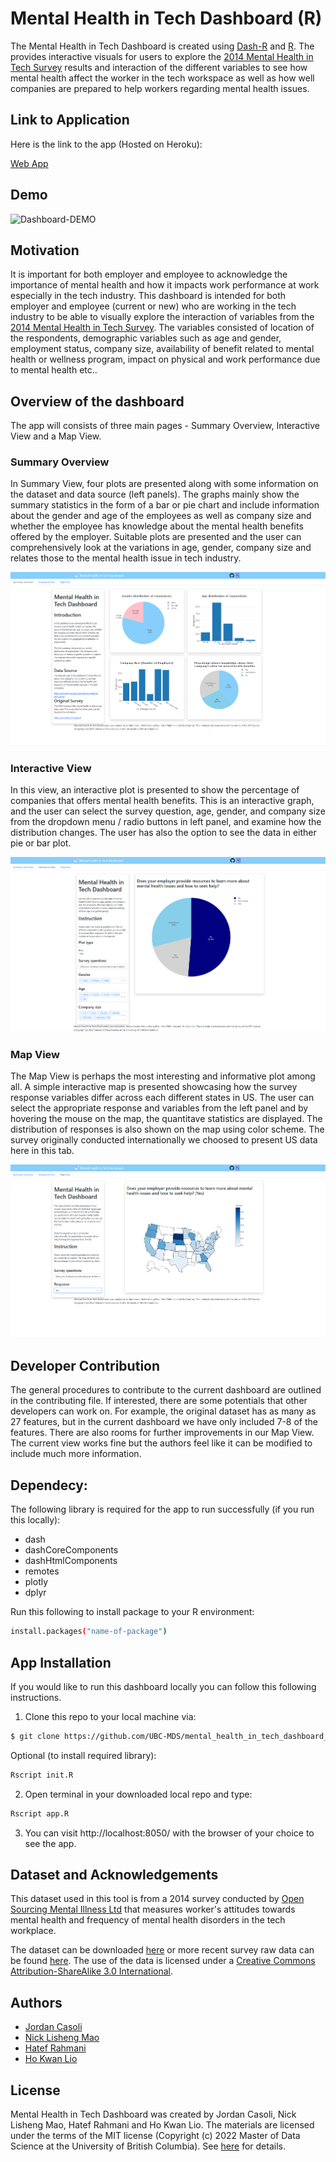 # Mental Health in Tech Dashboard (R)

The Mental Health in Tech Dashboard is created using [Dash-R](https://dash.plotly.com/r) and [R](https://www.r-project.org/). The provides interactive visuals for users to explore the [2014 Mental Health in Tech Survey](https://www.kaggle.com/osmi/mental-health-in-tech-survey) results and interaction of the different variables to see how mental health affect the worker in the tech workspace as well as how well companies are prepared to help workers regarding mental health issues.

Link to Application
------------
Here is the link to the app (Hosted on Heroku):

[Web App](https://dsci-532-mental-health-r.herokuapp.com/)

Demo
----
![Dashboard-DEMO](https://github.com/UBC-MDS/mental_health_in_tech_dashboard/blob/main/sketch/Demo.gif)

Motivation
---------
It is important for both employer and employee to acknowledge the importance of mental health and how it impacts work performance at work especially in the tech industry. This dashboard is intended for both employer and employee (current or new) who are working in the tech industry to be able to visually explore the interaction of variables from the [2014 Mental Health in Tech Survey](https://www.kaggle.com/osmi/mental-health-in-tech-survey). The variables consisted of location of the respondents, demographic variables such as age and gender, employment status, company size, availability of benefit related to mental health or wellness program, impact on physical and work performance due to mental health etc..

Overview of the dashboard
--------
The app will consists of three main pages - Summary Overview, Interactive View and a Map View.

### Summary Overview

In Summary View, four plots are presented along with some information on the dataset and data source (left panels). The graphs mainly show the summary statistics in the form of a bar or pie chart and include information about the gender and age of the employees as well as company size and whether the employee has knowledge about the mental health benefits offered by the employer. Suitable plots are presented and the user can comprehensively look at the variations in age, gender, company size and relates those to the mental health issue in tech industry. 

![Page1](sketch/Tab1.png)

### Interactive View

In this view, an interactive plot is presented to show the percentage of companies that offers mental health benefits. This is an interactive graph, and the user can select the survey question, age, gender, and company size from the dropdown menu / radio buttons in left panel, and examine how the distribution changes. The user has also the option to see the data in either pie or bar plot. 

![Page2](sketch/Tab2.png)

### Map View

The Map View is perhaps the most interesting and informative plot among all. A simple interactive map is presented showcasing how the survey response variables differ across each different states in US. The user can select the appropriate response and variables from the left panel and by hovering the mouse on the map, the quantitave statistics are displayed. The distribution of responses is also shown on the map using color scheme. The survey originally conducted internationally we choosed to present US data here in this tab.

![Page3](sketch/Tab3.png)

Developer Contribution
----------------------
The general procedures to contribute to the current dashboard are outlined in the contributing file. If interested, there are some potentials that other developers can work on. For example, the original dataset has as many as 27 features, but in the current dashboard we have only included 7-8 of the features. There are also rooms for further improvements in our Map View. The current view works fine but the authors feel like it can be modified to include much more information. 

Dependecy:
----------------

The following library is required for the app to run successfully (if you run this locally):

- dash
- dashCoreComponents
- dashHtmlComponents
- remotes
- plotly
- dplyr

Run this following to install package to your R environment:

```sh
install.packages("name-of-package")
```

App Installation
----------------

If you would like to run this dashboard locally you can follow this following instructions.

1. Clone this repo to your local machine via:

```sh
$ git clone https://github.com/UBC-MDS/mental_health_in_tech_dashboard_r.git
```

Optional (to install required library):

```sh
Rscript init.R
```

2. Open terminal in your downloaded local repo and type:

```sh
Rscript app.R
```

3. You can visit http://localhost:8050/ with the browser of your choice to see the app.


Dataset and Acknowledgements
----------------------------
This dataset used in this tool is from a 2014 survey conducted by [Open Sourcing Mental Illness Ltd](https://osmihelp.org/about/about-osmi) that measures worker's attitudes towards mental health and frequency of mental health disorders in the tech workplace.

The dataset can be downloaded [here](https://www.kaggle.com/osmi/mental-health-in-tech-survey) or more recent survey raw data can be found [here](https://osmihelp.org/research).
The use of the data is licensed under a [Creative Commons Attribution-ShareAlike 3.0 International](https://creativecommons.org/licenses/by-sa/3.0/deed.en_US).

Authors
-------

- [Jordan Casoli](https://github.com/jcasoli)
- [Nick Lisheng Mao](https://github.com/nickmao1994)
- [Hatef Rahmani](https://github.com/hatefr)
- [Ho Kwan Lio](https://github.com/stevenlio88)


License
-------
Mental Health in Tech Dashboard was created by Jordan Casoli, Nick Lisheng Mao, Hatef Rahmani and Ho Kwan Lio. The materials are licensed under the terms of the MIT license (Copyright (c) 2022 Master of Data Science at the University of British Columbia). See [here](https://github.com/UBC-MDS/mental_health_in_tech_dashboard_r/blob/main/LICENSE) for details.

